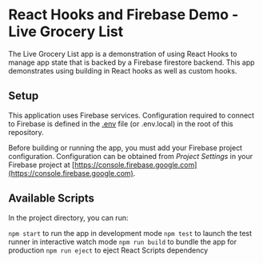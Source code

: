 # React Hooks and Firebase Demo - Live Grocery List

The Live Grocery List app is a demonstration of using React Hooks to manage app state that is backed by a Firebase firestore backend. This app demonstrates using building in React hooks as well as custom hooks.

## Setup

This application uses Firebase services. Configuration required to connect to Firebase is defined in the [.env](.env) file (or .env.local) in the root of this repository.

Before building or running the app, you must add your Firebase project configuration. Configuration can be obtained from *Project Settings* in your Firebase project at [https://console.firebase.google.com](https://console.firebase.google.com).

## Available Scripts

In the project directory, you can run:

`npm start` to run the app in development mode
`npm test` to launch the test runner in interactive watch mode
`npm run build` to bundle the app for production
`npm run eject` to eject React Scripts dependency
